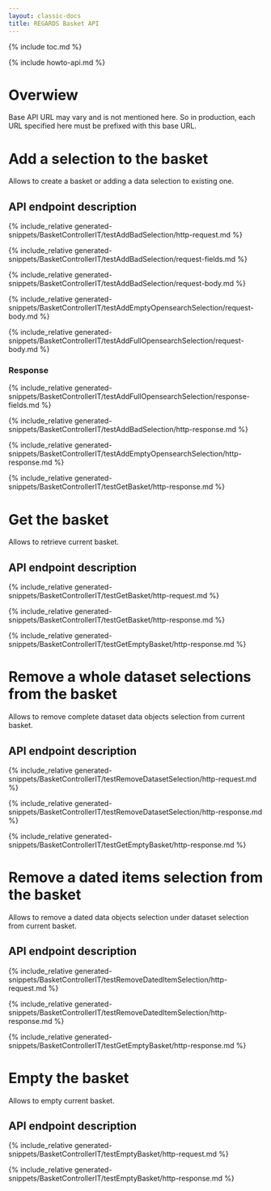 ```yaml
---
layout: classic-docs
title: REGARDS Basket API
---
```

{% include toc.md %}

{% include howto-api.md %}

# Overwiew

Base API URL may vary and is not mentioned here. So in production, each
URL specified here must be prefixed with this base URL.

# Add a selection to the basket

Allows to create a basket or adding a data selection to existing one.

## API endpoint description

{% include_relative generated-snippets/BasketControllerIT/testAddBadSelection/http-request.md %}

{% include_relative generated-snippets/BasketControllerIT/testAddBadSelection/request-fields.md %}

{% include_relative generated-snippets/BasketControllerIT/testAddBadSelection/request-body.md %}

{% include_relative generated-snippets/BasketControllerIT/testAddEmptyOpensearchSelection/request-body.md %}

{% include_relative generated-snippets/BasketControllerIT/testAddFullOpensearchSelection/request-body.md %}

### Response

{% include_relative generated-snippets/BasketControllerIT/testAddFullOpensearchSelection/response-fields.md %}

{% include_relative generated-snippets/BasketControllerIT/testAddBadSelection/http-response.md %}

{% include_relative generated-snippets/BasketControllerIT/testAddEmptyOpensearchSelection/http-response.md %}

{% include_relative generated-snippets/BasketControllerIT/testGetBasket/http-response.md %}

# Get the basket

Allows to retrieve current basket.

## API endpoint description

{% include_relative generated-snippets/BasketControllerIT/testGetBasket/http-request.md %}

{% include_relative generated-snippets/BasketControllerIT/testGetBasket/http-response.md %}

{% include_relative generated-snippets/BasketControllerIT/testGetEmptyBasket/http-response.md %}

# Remove a whole dataset selections from the basket

Allows to remove complete dataset data objects selection from current
basket.

## API endpoint description

{% include_relative generated-snippets/BasketControllerIT/testRemoveDatasetSelection/http-request.md %}

{% include_relative generated-snippets/BasketControllerIT/testRemoveDatasetSelection/http-response.md %}

{% include_relative generated-snippets/BasketControllerIT/testGetEmptyBasket/http-response.md %}

# Remove a dated items selection from the basket

Allows to remove a dated data objects selection under dataset selection
from current basket.

## API endpoint description

{% include_relative generated-snippets/BasketControllerIT/testRemoveDatedItemSelection/http-request.md %}

{% include_relative generated-snippets/BasketControllerIT/testRemoveDatedItemSelection/http-response.md %}

{% include_relative generated-snippets/BasketControllerIT/testGetEmptyBasket/http-response.md %}

# Empty the basket

Allows to empty current basket.

## API endpoint description

{% include_relative generated-snippets/BasketControllerIT/testEmptyBasket/http-request.md %}

{% include_relative generated-snippets/BasketControllerIT/testEmptyBasket/http-response.md %}
